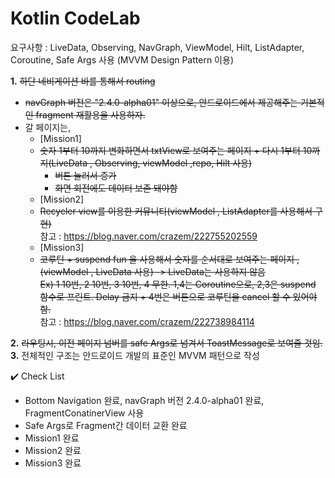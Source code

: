 # Kotlin CodeLab

요구사항 : LiveData, Observing, NavGraph, ViewModel, Hilt, ListAdapter, Coroutine, Safe Args 사용 (MVVM Design Pattern 이용)  

**1.** ~~하단 네비게이션 바를 통해서 routing~~  
- ~~navGraph 버전은 "2.4.0-alpha01" 이상으로, 안드로이드에서 제공해주는 기본적인 fragment 재활용을 사용하자.~~  
- 갈 페이지는,  
  - [Mission1]  
  - ~~숫자 1부터 10까지 변화하면서 txtView로 보여주는 페이지 + 다시 1부터 10까지(LiveData , Observing, viewModel ,repo, Hilt 사용)~~  
    - ~~버튼 눌러서 증가~~  
    - ~~화면 회전에도 데이터 보존 돼야함~~  
  - [Mission2]
  - ~~Recycler view를 이용한 커뮤니티(viewModel , ListAdapter를 사용해서 구현)~~  
    참고 : https://blog.naver.com/crazem/222755202559   
  - [Mission3]
  - ~~코루틴 + suspend fun 을 사용해서 숫자를 순서대로 보여주는 페이지 , (viewModel , LiveData 사용) -> LiveData는 사용하지 않음~~  
    ~~Ex) 1 10번, 2 10번, 3 10번, 4 무한. 1,4는 Coroutine으로, 2,3은 suspend 함수로 프린트. Delay 금지 + 4번은 버튼으로 코루틴을 cancel 할 수 있어야 함.~~  
	  참고 : https://blog.naver.com/crazem/222738984114   

**2.** ~~라우팅시, 이전 페이지 넘버를 safe Args로 넘겨서 ToastMessage로 보여줄 것임.~~  
**3.** 전체적인 구조는 안드로이드 개발의 표준인 MVVM 패턴으로 작성  

✔️ Check List  

- Bottom Navigation 완료, navGraph 버전 2.4.0-alpha01 완료, FragmentConatinerView 사용
- Safe Args로 Fragment간 데이터 교환 완료
- Mission1 완료
- Mission2 완료
- Mission3 완료